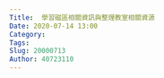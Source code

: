 ```yaml
---
Title:  學習磁區相關資訊與整理教室相關資源
Date: 2020-07-14 13:00
Category: 
Tags: 
Slug: 20000713
Author: 40723110
---
```





<!-- PELICAN_END_SUMMARY -->


